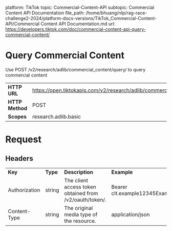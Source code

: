 platform: TikTok
topic: Commercial-Content-API
subtopic: Commercial Content API Documentation
file_path: /home/bhuang/nlp/rag-race-challenge2-2024/platform-docs-versions/TikTok_Commercial-Content-API/Commercial Content API Documentation.md
url: https://developers.tiktok.com/doc/commercial-content-api-query-commercial-content/

# Query Commercial Content

Use POST /v2/research/adlib/commercial\_content/query/ to query commercial content

|     |     |
| --- | --- |
| **HTTP URL** | https://open.tiktokapis.com/v2/research/adlib/commercial\_content/query/ |
| **HTTP Method** | POST |
| **Scopes** | research.adlib.basic |

# Request

## Headers

|     |     |     |     |     |
| --- | --- | --- | --- | --- |
| **Key** | **Type** | **Description** | **Example** | **Required** |
| Authorization | string | The client access token obtained from /v2/oauth/token/. | Bearer clt.example12345Example12345Example | true |
| Content-Type | string | The original media type of the resource. | application/json | true |